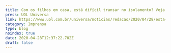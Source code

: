 ```yaml
---
title: Com os filhos em casa, está difícil transar no isolamento? Veja 5 dicas
press: UOL Universa
link: https://www.uol.com.br/universa/noticias/redacao/2020/04/28/esta-dificil-de-transar-no-isolamento-com-os-filhos-em-casa-veja-5-dicas.htm
category: Imprensa
type: blog
noindex: true
date: 2020-04-28T12:37:22.702Z
draft: false
---
```

